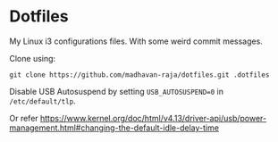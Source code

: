 # Dotfiles

My Linux i3 configurations files. With some weird commit messages.

Clone using:
```
git clone https://github.com/madhavan-raja/dotfiles.git .dotfiles
```

Disable USB Autosuspend by setting ```USB_AUTOSUSPEND=0``` in ```/etc/default/tlp```.

Or refer https://www.kernel.org/doc/html/v4.13/driver-api/usb/power-management.html#changing-the-default-idle-delay-time
